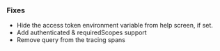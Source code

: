 ### Fixes

- Hide the access token environment variable from help screen, if set.
- Add authenticated & requiredScopes support
- Remove query from the tracing spans
